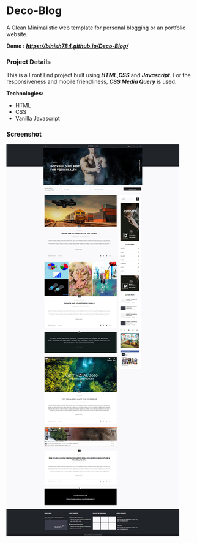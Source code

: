 # Deco-Blog

A Clean Minimalistic web template for personal blogging or an portfolio website. 

__Demo : *https://binish784.github.io/Deco-Blog/*__

### Project Details
This is a Front End project built using **_HTML_**,**_CSS_** and **_Javascript_**. For the responsiveness and mobile friendliness, **_CSS Media Query_** is used.

<b>Technologies: </b>
* HTML 
* CSS
* Vanilla Javascript

### Screenshot

<img src='images/scrshot.png'>
